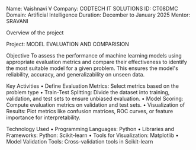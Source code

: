 Name: Vaishnavi V
Company: CODTECH IT SOLUTIONS
ID: CT08DMC
Domain: Artificial Intelligence
Duration: December to January 2025
Mentor: SRAVANI

Overview of the project

Project:  MODEL EVALUATION AND COMPARISION

Objective
To assess the performance of machine learning models using appropriate evaluation metrics and compare their effectiveness to identify the most suitable model for a given problem. 
This ensures the model's reliability, accuracy, and generalizability on unseen data.

Key Activities 
•	Define Evaluation Metrics: Select metrics based on the problem type 
•	Train-Test Splitting: Divide the dataset into training, validation, and test sets to ensure unbiased evaluation.
•	Model Scoring: Compute evaluation metrics on validation and test sets.
•	Visualization of Results: Plot metrics like confusion matrices, ROC curves, or feature importance for interpretability.

Technology Used
•	Programming Languages: Python
•	Libraries and Frameworks: Python: Scikit-learn
•	Tools for Visualization: Matplotlib
•	Model Validation Tools: Cross-validation tools in Scikit-learn



